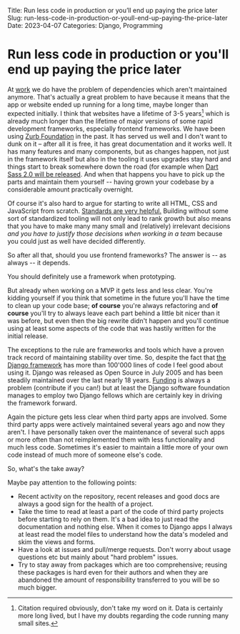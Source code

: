 Title: Run less code in production or you’ll end up paying the price later
Slug: run-less-code-in-production-or-youll-end-up-paying-the-price-later
Date: 2023-04-07
Categories: Django, Programming

# Run less code in production or you'll end up paying the price later

At [work](https://feinheit.ch/) we do have the problem of dependencies which aren't maintained anymore. That's actually a great problem to have because it means that the app or website ended up running for a long time, maybe longer than expected initially. I think that websites have a lifetime of 3-5 years[^lifetime] which is already much longer than the lifetime of major versions of some rapid development frameworks, especially frontend frameworks. We have been using [Zurb Foundation](https://get.foundation/) in the past. It has served us well and I don't want to dunk on it – after all it is free, it has great documentation and it works well. It has many features and many components, but as changes happen, not just in the framework itself but also in the tooling it uses upgrades stay hard and things start to break somewhere down the road (for example when [Dart Sass 2.0 will be released](https://github.com/sass/dart-sass). And when that happens you have to pick up the parts and maintain them yourself -- having grown your codebase by a considerable amount practically overnight.

Of course it's also hard to argue for starting to write all HTML, CSS and JavaScript from scratch. [Standards are very helpful.](https://406.ch/writing/flake8-and-value-standards/) Building without some sort of standardized tooling will not only lead to rank growth but also means that you have to make many many small and (relatively) irrelevant decisions _and you have to justify those decisions when working in a team_ because you could just as well have decided differently.

So after all that, should you use frontend frameworks? The answer is -- as always -- it depends.

You should definitely use a framework when prototyping.

But already when working on a MVP it gets less and less clear. You're kidding yourself if you think that sometime in the future you'll have the time to clean up your code base; **of course** you're always refactoring and **of course** you'll try to always leave each part behind a little bit nicer than it was before, but even then the big rewrite didn't happen and you'll continue using at least some aspects of the code that was hastily written for the initial release.

The exceptions to the rule are frameworks and tools which have a proven track record of maintaining stability over time. So, despite the fact that [the Django framework](https://www.djangoproject.com/) has more than 100'000 lines of code I feel good about using it. Django was released as Open Source in July 2005 and has been steadily maintained over the last nearly 18 years. [Funding](https://www.djangoproject.com/fundraising/) is always a problem (contribute if you can!) but at least the Django software foundation manages to employ two Django fellows which are certainly key in driving the framework forward.

Again the picture gets less clear when third party apps are involved. Some third party apps were actively maintained several years ago and now they aren't. I have personally taken over the maintenance of several such apps or more often than not reimplemented them with less functionality and much less code. Sometimes it's easier to maintain a little more of your own code instead of much more of someone else's code.

So, what's the take away?

Maybe pay attention to the following points:

- Recent activity on the repository, recent releases and good docs are always a good sign for the health of a project.
- Take the time to read at least a part of the code of third party projects before starting to rely on them. It's a bad idea to just read the documentation and nothing else. When it comes to Django apps I always at least read the model files to understand how the data's modeled and skim the views and forms.
- Have a look at issues and pull/merge requests. Don't worry about usage questions etc but mainly about "hard problem" issues.
- Try to stay away from packages which are too comprehensive; reusing these packages is hard even for their authors and when they are abandoned the amount of responsibility transferred to you will be so much bigger.

[^lifetime]: Citation required obviously, don't take my word on it. Data is certainly more long lived, but I have my doubts regarding the code running many small sites.
